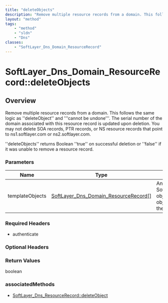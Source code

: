 ```yaml
---
title: "deleteObjects"
description: "Remove multiple resource records from a domain. This follows the same logic as ''deleteObject'' and '''cannot be undone'... "
layout: "method"
tags:
    - "method"
    - "sldn"
    - "Dns"
classes:
    - "SoftLayer_Dns_Domain_ResourceRecord"
---
```

# SoftLayer_Dns_Domain_ResourceRecord::deleteObjects
## Overview 
Remove multiple resource records from a domain. This follows the same logic as ''deleteObject'' and '''cannot be undone'''. The serial number of the domain associated with this resource record is updated upon deletion. You may not delete SOA records, PTR records, or NS resource records that point to ns1.softlayer.com or ns2.softlayer.com. 

''deleteObjects'' returns Boolean ''true'' on successful deletion or ''false'' if it was unable to remove a resource record. 

### Parameters 
|Name | Type | Description |
| --- | --- | --- |
|templateObjects| <a href='/reference/datatypes/SoftLayer_Dns_Domain_ResourceRecord'>SoftLayer_Dns_Domain_ResourceRecord[] </a>| An array of skeleton SoftLayer_Dns_Domain_ResourceRecord objects that you wish to delete. Each object in the array must have at least their id properties defined.|


### Required Headers
* authenticate

### Optional Headers

### Return Values
boolean


### associatedMethods

*  [SoftLayer_Dns_ResourceRecord::deleteObject](/reference/services/SoftLayer_Dns_ResourceRecord/deleteObject )

